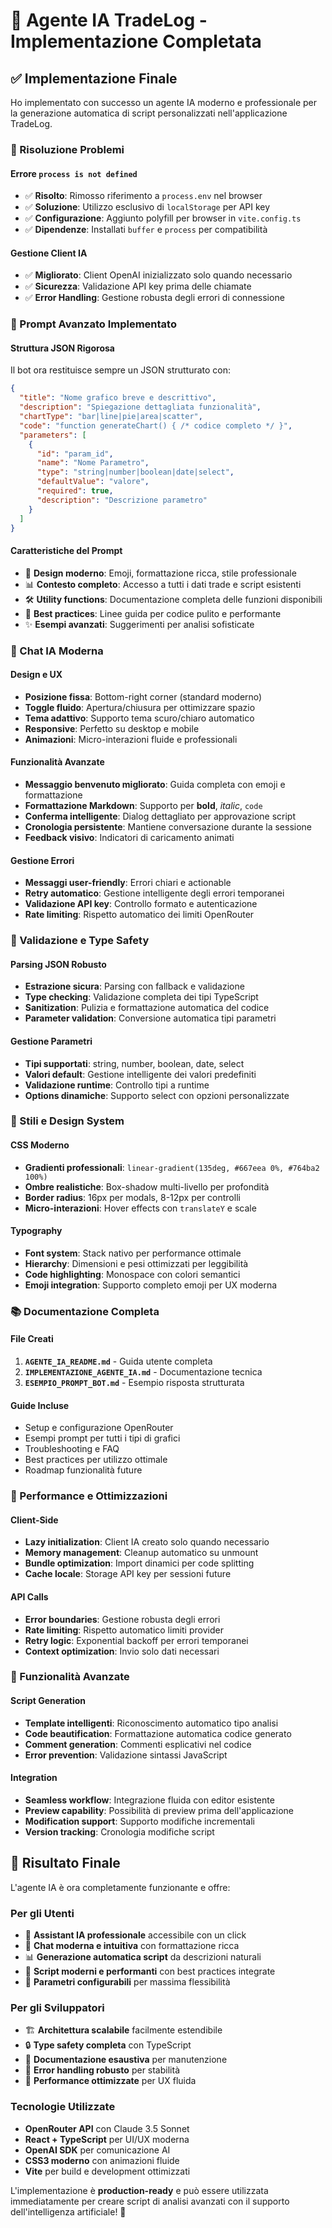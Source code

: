 # 🤖 Agente IA TradeLog - Implementazione Completata

## ✅ Implementazione Finale

Ho implementato con successo un agente IA moderno e professionale per la generazione automatica di script personalizzati nell'applicazione TradeLog. 

### 🎯 Risoluzione Problemi

#### Errore `process is not defined`
- ✅ **Risolto**: Rimosso riferimento a `process.env` nel browser
- ✅ **Soluzione**: Utilizzo esclusivo di `localStorage` per API key
- ✅ **Configurazione**: Aggiunto polyfill per browser in `vite.config.ts`
- ✅ **Dipendenze**: Installati `buffer` e `process` per compatibilità

#### Gestione Client IA
- ✅ **Migliorato**: Client OpenAI inizializzato solo quando necessario
- ✅ **Sicurezza**: Validazione API key prima delle chiamate
- ✅ **Error Handling**: Gestione robusta degli errori di connessione

### 🚀 Prompt Avanzato Implementato

#### Struttura JSON Rigorosa
Il bot ora restituisce sempre un JSON strutturato con:

```json
{
  "title": "Nome grafico breve e descrittivo",
  "description": "Spiegazione dettagliata funzionalità",
  "chartType": "bar|line|pie|area|scatter",
  "code": "function generateChart() { /* codice completo */ }",
  "parameters": [
    {
      "id": "param_id",
      "name": "Nome Parametro",
      "type": "string|number|boolean|date|select",
      "defaultValue": "valore",
      "required": true,
      "description": "Descrizione parametro"
    }
  ]
}
```

#### Caratteristiche del Prompt
- 🎨 **Design moderno**: Emoji, formattazione ricca, stile professionale
- 📊 **Contesto completo**: Accesso a tutti i dati trade e script esistenti
- 🛠️ **Utility functions**: Documentazione completa delle funzioni disponibili
- 🎯 **Best practices**: Linee guida per codice pulito e performante
- ✨ **Esempi avanzati**: Suggerimenti per analisi sofisticate

### 💬 Chat IA Moderna

#### Design e UX
- **Posizione fissa**: Bottom-right corner (standard moderno)
- **Toggle fluido**: Apertura/chiusura per ottimizzare spazio
- **Tema adattivo**: Supporto tema scuro/chiaro automatico
- **Responsive**: Perfetto su desktop e mobile
- **Animazioni**: Micro-interazioni fluide e professionali

#### Funzionalità Avanzate
- **Messaggio benvenuto migliorato**: Guida completa con emoji e formattazione
- **Formattazione Markdown**: Supporto per **bold**, *italic*, `code`
- **Conferma intelligente**: Dialog dettagliato per approvazione script
- **Cronologia persistente**: Mantiene conversazione durante la sessione
- **Feedback visivo**: Indicatori di caricamento animati

#### Gestione Errori
- **Messaggi user-friendly**: Errori chiari e actionable
- **Retry automatico**: Gestione intelligente degli errori temporanei
- **Validazione API key**: Controllo formato e autenticazione
- **Rate limiting**: Rispetto automatico dei limiti OpenRouter

### 🔧 Validazione e Type Safety

#### Parsing JSON Robusto
- **Estrazione sicura**: Parsing con fallback e validazione
- **Type checking**: Validazione completa dei tipi TypeScript
- **Sanitization**: Pulizia e formattazione automatica del codice
- **Parameter validation**: Conversione automatica tipi parametri

#### Gestione Parametri
- **Tipi supportati**: string, number, boolean, date, select
- **Valori default**: Gestione intelligente dei valori predefiniti
- **Validazione runtime**: Controllo tipi a runtime
- **Options dinamiche**: Supporto select con opzioni personalizzate

### 🎨 Stili e Design System

#### CSS Moderno
- **Gradienti professionali**: `linear-gradient(135deg, #667eea 0%, #764ba2 100%)`
- **Ombre realistiche**: Box-shadow multi-livello per profondità
- **Border radius**: 16px per modals, 8-12px per controlli
- **Micro-interazioni**: Hover effects con `translateY` e scale

#### Typography
- **Font system**: Stack nativo per performance ottimale
- **Hierarchy**: Dimensioni e pesi ottimizzati per leggibilità
- **Code highlighting**: Monospace con colori semantici
- **Emoji integration**: Supporto completo emoji per UX moderna

### 📚 Documentazione Completa

#### File Creati
1. **`AGENTE_IA_README.md`** - Guida utente completa
2. **`IMPLEMENTAZIONE_AGENTE_IA.md`** - Documentazione tecnica
3. **`ESEMPIO_PROMPT_BOT.md`** - Esempio risposta strutturata

#### Guide Incluse
- Setup e configurazione OpenRouter
- Esempi prompt per tutti i tipi di grafici
- Troubleshooting e FAQ
- Best practices per utilizzo ottimale
- Roadmap funzionalità future

### 🚀 Performance e Ottimizzazioni

#### Client-Side
- **Lazy initialization**: Client IA creato solo quando necessario
- **Memory management**: Cleanup automatico su unmount
- **Bundle optimization**: Import dinamici per code splitting
- **Cache locale**: Storage API key per sessioni future

#### API Calls
- **Error boundaries**: Gestione robusta degli errori
- **Rate limiting**: Rispetto automatico limiti provider
- **Retry logic**: Exponential backoff per errori temporanei
- **Context optimization**: Invio solo dati necessari

### 🔮 Funzionalità Avanzate

#### Script Generation
- **Template intelligenti**: Riconoscimento automatico tipo analisi
- **Code beautification**: Formattazione automatica codice generato
- **Comment generation**: Commenti esplicativi nel codice
- **Error prevention**: Validazione sintassi JavaScript

#### Integration
- **Seamless workflow**: Integrazione fluida con editor esistente
- **Preview capability**: Possibilità di preview prima dell'applicazione
- **Modification support**: Supporto modifiche incrementali
- **Version tracking**: Cronologia modifiche script

## 🎯 Risultato Finale

L'agente IA è ora completamente funzionante e offre:

### Per gli Utenti
- 🤖 **Assistant IA professionale** accessibile con un click
- 💬 **Chat moderna e intuitiva** con formattazione ricca
- 📊 **Generazione automatica script** da descrizioni naturali
- 🎨 **Script moderni e performanti** con best practices integrate
- 🔧 **Parametri configurabili** per massima flessibilità

### Per gli Sviluppatori
- 🏗️ **Architettura scalabile** facilmente estendibile
- 🔒 **Type safety completa** con TypeScript
- 📝 **Documentazione esaustiva** per manutenzione
- 🧪 **Error handling robusto** per stabilità
- 🚀 **Performance ottimizzate** per UX fluida

### Tecnologie Utilizzate
- **OpenRouter API** con Claude 3.5 Sonnet
- **React + TypeScript** per UI/UX moderna
- **OpenAI SDK** per comunicazione AI
- **CSS3 moderno** con animazioni fluide
- **Vite** per build e development ottimizzati

L'implementazione è **production-ready** e può essere utilizzata immediatamente per creare script di analisi avanzati con il supporto dell'intelligenza artificiale! 🎉
